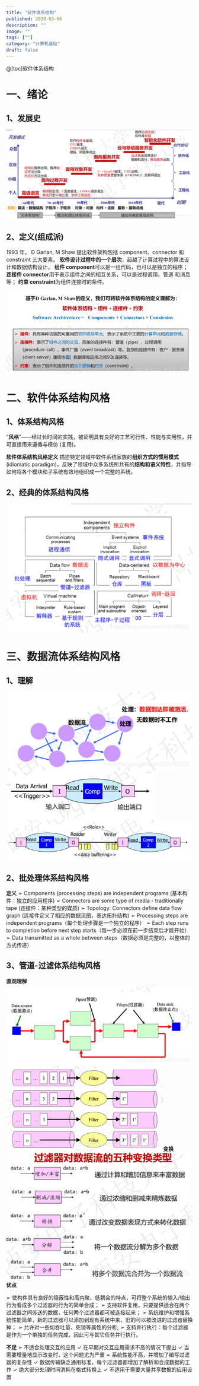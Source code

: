 ```yaml
---
title: "软件体系结构"
published: 2020-03-06
description: ""
image: ""
tags: [""]
category: "计算机基础"
draft: false
---
```


@[toc]软件体系结构

# 一、绪论

## 1、发展史

![在这里插入图片描述](18206d82c25931fbb763e2f0a0dd77b1.png)

## 2、定义(组成派)

1993 年， D Garlan, M Shaw 提出软件架构包括
component、connector 和 constraint 三大要素。
**软件设计过程中的一个层次**，超越了计算过程中的算法设计和数据结构设计。
**组件 component**可以是一组代码，也可以是独立的程序；
**连接件 connector**用于表示组件之间的相互关系，可以是过程调用、管道
和消息等；
**约束 constraint**为组件连接时的条件。

![在这里插入图片描述](270d3a7dfc5bcea937ebbf983fd47e13.png)

# 二、软件体系结构风格

## 1、体系结构风格

“**风格**”——经过长时间的实践，被证明具有良好的工艺可行性、性能与实用性，并可直接用来遵循与模仿 (复用)。

**软件体系结构风格定义**
描述特定领域中软件系统家族的**组织方式的惯用模式**(idiomatic paradigm)，反映了领域中众多系统所共有的**结构和语义特性**，并指导如何将各个模块和子系统有效地组织成一个完整的系统。

## 2、经典的体系结构风格

![在这里插入图片描述](8edbda62bcc546b920b0b63359320ede.png)

# 三、数据流体系结构风格

## 1、理解

![在这里插入图片描述](7e28ad31971c09a257e6426e68ce2d02.png)
![在这里插入图片描述](7fcdeb3126f1b847d47422f87485ecdb.png)
![在这里插入图片描述](0651c343098beb190e25036c17b68c02.png)

## 2、批处理体系结构风格

**定义**
➢ Components (processing steps) are independent programs (基本构件：独立的应用程序)
➢ Connectors are some type of media - traditionally tape (连接件：某种类型的媒质)
➢ Topology: Connectors define data flow graph (连接件定义了相应的数据流图，表达拓扑结构)
➢ Processing steps are independent programs（每个处理步骤是一个独立的程序）
➢ Each step runs to completion before next step starts（每一步必须在前一步结束后才能开始）
➢ Data transmitted as a whole between steps（数据必须是完整的，以整体的方式传递）

## 3、管道-过滤体系结构风格

**直观理解**
![在这里插入图片描述](43b2894bdf0cf14282df22bb718b066b.png)![在这里插入图片描述](275e5405559c4f28b3a75847f7bef759.png)**变换**
![在这里插入图片描述](1506b222239cac607c1baa249e4438c6.png)**优点**

➢ 使构件具有良好的隐蔽性和高内聚、低耦合的特点，可将整个系统的输入/输出行为看成多个过滤器的行为的简单合成；
➢ 支持软件复用，只要提供适合在两个过滤器之间传送的数据，任何两个过滤器都可被连接起来；
➢ 系统维护和增强系统性能简单，新的过滤器可以添加到现有系统中来，旧的可以被改进的过滤器替换掉；
➢ 允许对一些如吞吐量、死锁等属性的分析;
➢ 支持并行执行：每个过滤器是作为一个单独的任务完成，因此可与其它任务并行执行。

**不足**
➢ 不适合处理交互的应用
✓ 在早期对交互应用需求不高的情况下提出
✓ 当需要增量地显示改变时，这个问题尤为严重
➢ 系统性能不高，并增加了编写过滤器的复杂性
✓ 数据传输缺乏通用标准，每个过滤器都增加了解析和合成数据的工作
✓ 绝大部分处理时间消耗在格式转换上
✓ 不适用于需要大量共享数据的应用设置
